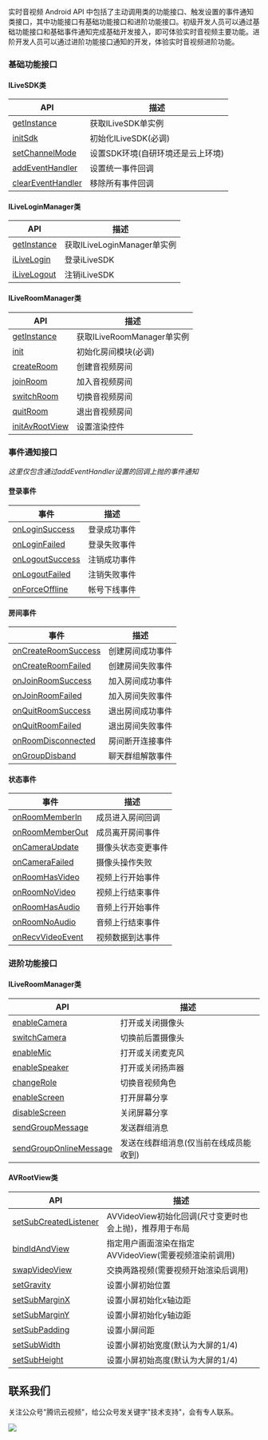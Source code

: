 实时音视频 Android API 中包括了主动调用类的功能接口、触发设置的事件通知类接口，其中功能接口有基础功能接口和进阶功能接口。初级开发人员可以通过基础功能接口和基础事件通知完成基础开发接入，即可体验实时音视频主要功能。进阶开发人员可以通过进阶功能接口通知的开发，体验实时音视频进阶功能。

### 基础功能接口

#### ILiveSDK类

| API | 描述 |
| -- | -- |
| [getInstance](./基础功能接口.md#获取实例) | 获取ILiveSDK单实例 |
| [initSdk](./基础功能接口.md#初始化) | 初始化ILiveSDK(必调) |
| [setChannelMode](./基础功能接口.md#设置音视频环境) | 设置SDK环境(自研环境还是云上环境) |
| [addEventHandler](./基础功能接口.md#添加事件回调) | 设置统一事件回调 |
| [clearEventHandler](./基础功能接口.md#移除所有事件回调) | 移除所有事件回调 |

#### ILiveLoginManager类

| API | 描述 |
| -- | -- |
| [getInstance](./基础功能接口.md#获取实例) | 获取ILiveLoginManager单实例 |
| [iLiveLogin](./基础功能接口.md#登录) | 登录iLiveSDK |
| [iLiveLogout](./基础功能接口.md#注销) | 注销iLiveSDK |


#### ILiveRoomManager类

| API | 描述 |
| -- | -- |
| [getInstance](./基础功能接口.md#获取实例) | 获取ILiveRoomManager单实例 |
| [init](./基础功能接口.md#初始化房间模块) | 初始化房间模块(必调) |
| [createRoom](./基础功能接口.md#创建房间) | 创建音视频房间 |
| [joinRoom](./基础功能接口.md#加入房间) | 加入音视频房间 |
| [switchRoom](./基础功能接口.md#切换房间) | 切换音视频房间 |
| [quitRoom](./基础功能接口.md#退出房间) | 退出音视频房间 |
| [initAvRootView](./基础功能接口.md#设置渲染控件) | 设置渲染控件 |



### 事件通知接口

*这里仅包含通过addEventHandler设置的回调上抛的事件通知*

#### 登录事件

| 事件 | 描述 |
| -- | -- |
| [onLoginSuccess](./事件通知接口.md#登录成功事件) | 登录成功事件 |
| [onLoginFailed](./事件通知接口.md#登录失败事件) | 登录失败事件 |
| [onLogoutSuccess](./事件通知接口.md#注销成功事件) | 注销成功事件 |
| [onLogoutFailed](./事件通知接口.md#注销失败事件) | 注销失败事件 |
| [onForceOffline](./事件通知接口.md#帐号下线事件) | 帐号下线事件 |


#### 房间事件

| 事件 | 描述 |
| -- | -- |
| [onCreateRoomSuccess](./事件通知接口.md#创建房间成功事件) | 创建房间成功事件 |
| [onCreateRoomFailed](./事件通知接口.md#创建房间失败事件) | 创建房间失败事件 |
| [onJoinRoomSuccess](./事件通知接口.md#加入房间成功事件) | 加入房间成功事件 |
| [onJoinRoomFailed](./事件通知接口.md#加入房间失败事件) | 加入房间失败事件 |
| [onQuitRoomSuccess](./事件通知接口.md#退出房间成功事件) | 退出房间成功事件 |
| [onQuitRoomFailed](./事件通知接口.md#退出房间失败事件) | 退出房间失败事件 |
| [onRoomDisconnected](./事件通知接口.md#房间断开连接事件) | 房间断开连接事件 |
| [onGroupDisband](./事件通知接口.md#聊天群组解散事件) | 聊天群组解散事件 |

#### 状态事件

| 事件 | 描述 |
| -- | -- |
| [onRoomMemberIn](./事件通知接口.md#成员进入房间回调) | 成员进入房间回调 |
| [onRoomMemberOut](./事件通知接口.md#成员离开房间事件) | 成员离开房间事件 |
| [onCameraUpdate](./事件通知接口.md#摄像头状态变更事件) | 摄像头状态变更事件 |
| [onCameraFailed](./事件通知接口.md#摄像头操作失败) | 摄像头操作失败 |
| [onRoomHasVideo](./事件通知接口.md#视频上行开始事件) | 视频上行开始事件 |
| [onRoomNoVideo](./事件通知接口.md#视频上行结束事件) | 视频上行结束事件 |
| [onRoomHasAudio](./事件通知接口.md#音频上行开始事件) | 音频上行开始事件 |
| [onRoomNoAudio](./事件通知接口.md#音频上行结束事件) | 音频上行结束事件 |
| [onRecvVideoEvent](./事件通知接口.md#视频数据到达事件) | 视频数据到达事件 |


### 进阶功能接口

#### ILiveRoomManager类

| API | 描述 |
| -- | -- |
| [enableCamera](./进阶功能接口.md/#开关摄像头) | 打开或关闭摄像头 |
| [switchCamera](./进阶功能接口.md/#切换摄像头) | 切换前后置摄像头 |
| [enableMic](./进阶功能接口.md/#开关麦克风) | 打开或关闭麦克风 |
| [enableSpeaker](./进阶功能接口.md/#开关扬声器) | 打开或关闭扬声器 |
| [changeRole](./进阶功能接口.md/#切换角色) | 切换音视频角色 |
| [enableScreen](./进阶功能接口.md/#打开屏幕分享) | 打开屏幕分享 |
| [disableScreen](./进阶功能接口.md/#关闭屏幕分享) | 关闭屏幕分享 |
| [sendGroupMessage](./进阶功能接口.md/#发送群组消息) | 发送群组消息 |
| [sendGroupOnlineMessage](./进阶功能接口.md/#发送在线群组消息) | 发送在线群组消息(仅当前在线成员能收到) |

#### AVRootView类
| API | 描述 |
| -- | -- |
| [setSubCreatedListener](./进阶功能接口.md/#监听布局回调) | AVVideoView初始化回调(尺寸变更时也会上抛)，推荐用于布局 |
| [bindIdAndView](./进阶功能接口.md/#绑定视频渲染) | 指定用户画面渲染在指定AVVideoView(需要视频渲染前调用) |
| [swapVideoView](./进阶功能接口.md/#交换两路视频) | 交换两路视频(需要视频开始渲染后调用) |
| [setGravity](./进阶功能接口.md/#设置小屏初始位置) | 设置小屏初始位置 |
| [setSubMarginX](./进阶功能接口.md/#设置小屏横向边距) | 设置小屏初始化x轴边距 |
| [setSubMarginY](./进阶功能接口.md/#设置小屏纵向边距) | 设置小屏初始化y轴边距 |
| [setSubPadding](./进阶功能接口.md/#设置小屏间距) | 设置小屏间距 |
| [setSubWidth](./进阶功能接口.md/#设置小屏初始宽度) | 设置小屏初始宽度(默认为大屏的1/4) |
| [setSubHeight](./进阶功能接口.md/#设置小屏初始高度) | 设置小屏初始高度(默认为大屏的1/4) |

## 联系我们

关注公众号"腾讯云视频"，给公众号发关键字"技术支持"，会有专人联系。

![](https://main.qcloudimg.com/raw/769293c3dbc0df8fbfb7d6a7cc904692.jpg)
